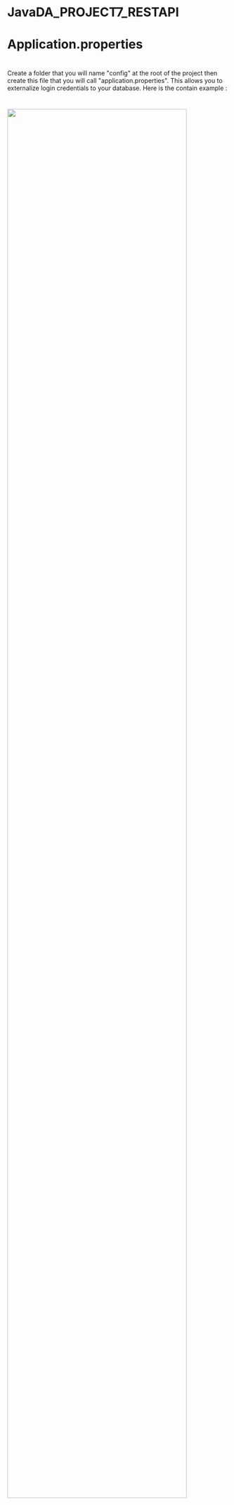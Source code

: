 # JavaDA_PROJECT7_RESTAPI
#
# Application.properties
#
Create a folder that you will name "config" at the root of the project then create this file that you will call "application.properties".
This allows you to externalize login credentials to your database.
Here is the contain example :
#
<img src="https://user-images.githubusercontent.com/75072149/177131811-3b2a57cc-bab1-4801-9392-ef9749c7f1ae.png" width="90%"></img> 
